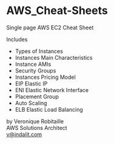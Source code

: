 # AWS_Cheat-Sheets
Single page AWS EC2 Cheat Sheet

Includes
* Types of Instances
* Instances Main Characteristics
* Instance AMIs
* Security Groups
* Instances Pricing Model
* EIP Elastic IP
* ENI Elastic Network Interface
* Placement Group
* Auto Scaling
* ELB Elastic Load Balancing

by Veronique Robitaille  
AWS Solutions Architect  
v@indalit.com  
